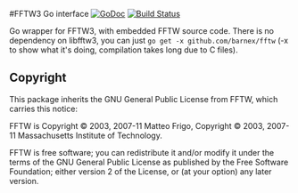 #FFTW3 Go interface [![GoDoc](https://godoc.org/github.com/barnex/fftw?status.svg)](https://godoc.org/github.com/barnex/fftw)   [![Build Status](https://travis-ci.org/barnex/fftw.svg)](https://travis-ci.org/barnex/fftw)

Go wrapper for FFTW3, with embedded FFTW source code. There is no dependency on libfftw3, you can just `go get -x github.com/barnex/fftw` (-x to show what it's doing, compilation takes long due to C files).


## Copyright

This package inherits the GNU General Public License from FFTW, which carries this notice:

FFTW is Copyright © 2003, 2007-11 Matteo Frigo, Copyright © 2003, 2007-11 Massachusetts Institute of Technology.

FFTW is free software; you can redistribute it and/or modify it under the terms of the GNU General Public License as published by the Free Software Foundation; either version 2 of the License, or (at your option) any later version.


